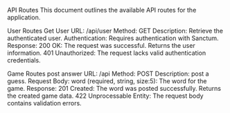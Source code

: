 API Routes
This document outlines the available API routes for the application.

User Routes
Get User
URL: /api/user
Method: GET
Description: Retrieve the authenticated user.
Authentication: Requires authentication with Sanctum.
Response:
200 OK: The request was successful. Returns the user information.
401 Unauthorized: The request lacks valid authentication credentials.

Game Routes
post answer
URL: /api
Method: POST
Description: post a guess.
Request Body:
word (required, string, size:5): The word for the game.
Response:
201 Created: The word was posted successfully. Returns the created game data.
422 Unprocessable Entity: The request body contains validation errors.
